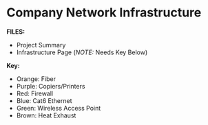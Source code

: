 # Company Network Infrastructure
**FILES:**
  * Project Summary
  * Infrastructure Page (_NOTE:_ Needs Key Below)
  
**Key:**
  * Orange: Fiber
  * Purple: Copiers/Printers
  * Red: Firewall  
  * Blue: Cat6 Ethernet
  * Green: Wireless Access Point
  * Brown: Heat Exhaust
